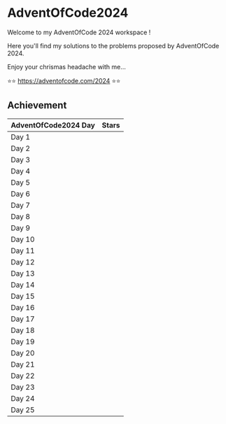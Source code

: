 # AdventOfCode2024
Welcome to my AdventOfCode 2024 workspace !

Here you'll find my solutions to the problems proposed by AdventOfCode 2024.

Enjoy your chrismas headache with me...

:star::star: https://adventofcode.com/2024 :star::star:

## Achievement
|AdventOfCode2024 Day|Stars|
|---|-----|
|Day 1||
|Day 2||
|Day 3||
|Day 4||
|Day 5||
|Day 6||
|Day 7||
|Day 8||
|Day 9||
|Day 10||
|Day 11||
|Day 12||
|Day 13||
|Day 14||
|Day 15||
|Day 16||
|Day 17||
|Day 18||
|Day 19||
|Day 20||
|Day 21||
|Day 22||
|Day 23||
|Day 24||
|Day 25||
